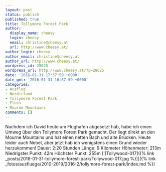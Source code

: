 ```yaml
---
layout: post
status: publish
published: true
title: Tollymore Forest Park
author:
  display_name: cheesy
  login: cheesy
  email: christine@cheesy.at
  url: http://www.cheesy.at/
author_login: cheesy
author_email: christine@cheesy.at
author_url: http://www.cheesy.at/
wordpress_id: 28625
wordpress_url: http://www.cheesy.at/?p=28625
date: '2016-01-31 17:37:59 +0000'
date_gmt: '2016-01-31 16:37:59 +0000'
categories:
- Ausflug
- Nordirland
- Tollymore Forest Park
- Fluss
- Mourne Mountains
comments: []
---
```

Nachdem ich David heute am Flughafen abgesetzt hab, habe ich einen Umweg über den Tollymore Forest Park gemacht. Der liegt direkt an den Mourne Mountains und hat einen netten Bach und alte Brücken. Heute leider auch Nebel, aber jetzt hab ich wenigstens einen Grund wieder herzukommen!
Dauer: 2:20 Stunden
Länge: 9 Kilometer
Höhenmeter: 213m
Niedrigster Punkt: 42m
Höchster Punkt: 255m
[![Tollywood-017]({% link _posts/2016-01-31-tollymore-forest-park/Tollywood-017.jpg %})]({% link _fotos/ausfluege/2010-2019/2016-2/tollymore-forest-park/index.md %})
